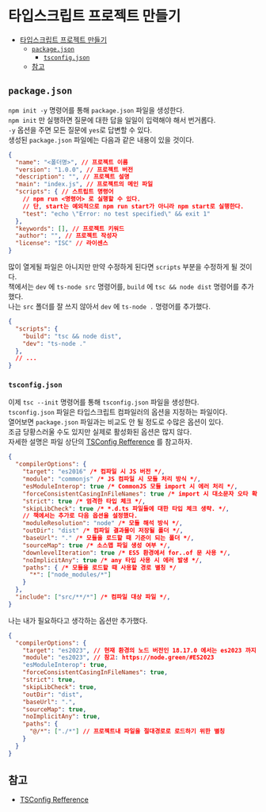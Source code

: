 # 타입스크립트 프로젝트 만들기

- [타입스크립트 프로젝트 만들기](#타입스크립트-프로젝트-만들기)
  - [`package.json`](#packagejson)
    - [`tsconfig.json`](#tsconfigjson)
  - [참고](#참고)

## `package.json`

`npm init -y` 명령어를 통해 `package.json` 파일을 생성한다.  
`npm init` 만 실행하면 질문에 대한 답을 일일이 입력해야 해서 번거롭다.  
`-y` 옵션을 주면 모든 질문에 `yes`로 답변할 수 있다.  
생성된 `package.json` 파일에는 다음과 같은 내용이 있을 것이다.

```json
{
  "name": "<폴더명>", // 프로젝트 이름
  "version": "1.0.0", // 프로젝트 버전
  "description": "", // 프로젝트 설명
  "main": "index.js", // 프로젝트의 메인 파일
  "scripts": { // 스트립트 명령어
    // npm run <명령어> 로 실행할 수 있다.
    // 단, start는 예외적으로 npm run start가 아니라 npm start로 실행한다.
    "test": "echo \"Error: no test specified\" && exit 1"
  },
  "keywords": [], // 프로젝트 키워드
  "author": "", // 프로젝트 작성자
  "license": "ISC" // 라이센스
}
```

많이 열게될 파일은 아니지만 만약 수정하게 된다면 `scripts` 부분을 수정하게 될 것이다.  
책에서는 `dev` 에 `ts-node src` 명령어를, `build` 에 `tsc && node dist` 명령어를 추가했다.  
나는 `src` 폴더를 잘 쓰지 않아서 `dev` 에 `ts-node .` 명령어를 추가했다.

```json
{
  "scripts": {
    "build": "tsc && node dist",
    "dev": "ts-node ."
  },
  // ...
}
```

### `tsconfig.json`

이제 `tsc --init` 명령어를 통해 `tsconfig.json` 파일을 생성한다.  
`tsconfig.json` 파일은 타입스크립트 컴파일러의 옵션을 지정하는 파일이다.  
열어보면 `package.json` 파일과는 비교도 안 될 정도로 수많은 옵션이 있다.  
조금 당황스러울 수도 있지만 실제로 활성화된 옵션은 많지 않다.  
자세한 설명은 파일 상단의 [TSConfig Refference](https://aka.ms/tsconfig) 를 참고하자.

```json
{
  "compilerOptions": {
    "target": "es2016" /* 컴파일 시 JS 버전 */,
    "module": "commonjs" /* JS 컴파일 시 모듈 처리 방식 */,
    "esModuleInterop": true /* CommonJS 모듈 import 시 에러 처리 */,
    "forceConsistentCasingInFileNames": true /* import 시 대소문자 오타 확인 */,
    "strict": true /* 엄격한 타입 체크 */,
    "skipLibCheck": true /* *.d.ts 파일들에 대한 타입 체크 생략. */,
    // 책에서는 추가로 다음 옵션을 설정했다.
    "moduleResolution": "node" /* 모듈 해석 방식 */,
    "outDir": "dist" /* 컴파일 결과물이 저장될 폴더 */,
    "baseUrl": "." /* 모듈을 로드할 때 기준이 되는 폴더 */,
    "sourceMap": true /* 소스맵 파일 생성 여부 */,
    "downlevelIteration": true /* ES5 환경에서 for..of 문 사용 */,
    "noImplicitAny": true /* any 타입 사용 시 에러 발생 */,
    "paths": { /* 모듈을 로드할 때 사용할 경로 별칭 */
      "*": ["node_modules/*"]
    }
  },
  "include": ["src/**/*"] /* 컴파일 대상 파일 */,
}
```

나는 내가 필요하다고 생각하는 옵션만 추가했다.

```json
{
  "compilerOptions": {
    "target": "es2023", // 현재 환경의 노드 버전인 18.17.0 에서는 es2023 까지 지원한다.
    "module": "es2023", // 참고: https://node.green/#ES2023
    "esModuleInterop": true,
    "forceConsistentCasingInFileNames": true,
    "strict": true,
    "skipLibCheck": true,
    "outDir": "dist",
    "baseUrl": ".",
    "sourceMap": true,
    "noImplicitAny": true,
    "paths": {
      "@/*": ["./*"] // 프로젝트내 파일을 절대경로로 로드하기 위한 별칭
    }
  }
}
```

## 참고

- [TSConfig Refference](https://www.typescriptlang.org/ko/tsconfig)
